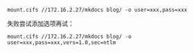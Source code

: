 
```shell
mount.cifs //172.16.2.27/mkdocs blog/ -o user=xxx,pass=xxx
```

失败尝试添加选项再试：

```shell
mount.cifs //172.16.2.27/mkdocs blog/ -o user=xxx,pass=xxx,vers=1.0,sec=ntlm
```

